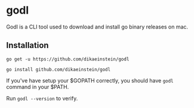 # godl

Godl is a CLI tool used to download and install go binary releases on mac.

## Installation

```go get -u https://github.com/dikaeinstein/godl```

```go install github.com/dikaeinstein/godl```

If you've have setup your $GOPATH correctly, you should have `godl` command in your $PATH.

Run `godl --version` to verify.
